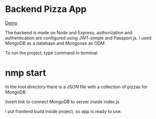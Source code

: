 # Backend Pizza App

[Demo](https://pizza-app-pravdin.herokuapp.com/)

The backend is made on Node and Express, authorization and authentication are configured using JWT-simple and Passport.js. I used MongoDB as a database and Mongoose as ODM.

To run the project, type command in terminal:

# nmp start

In the root directory there is a JSON file with a collection of pizzas for MongoDB

Insert link to connect MongoDB to server inside index.js

I put frontend build inside project, so app is ready to use.